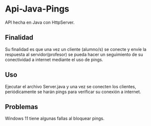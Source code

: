 # Api-Java-Pings
API hecha  en Java con HttpServer.

## Finalidad
 Su finalidad es que una vez un cliente (alumno/s) se conecte y envíe la respuesta al servidor(profesor) se pueda hacer un seguimiento de su conectividad a internet mediante el uso de pings.

## Uso
Ejecutar el archivo Server.java y una vez se conecten los clientes, periódicamente se harán pings para verificar su conexión a internet.

## Problemas
Windows 11 tiene algunas fallas al bloquear pings.
